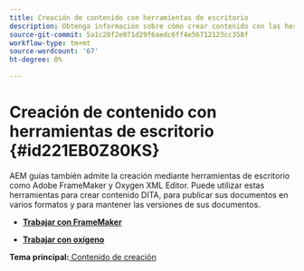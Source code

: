 ```yaml
---
title: Creación de contenido con herramientas de escritorio
description: Obtenga información sobre cómo crear contenido con las herramientas de escritorio
source-git-commit: 5a1c20f2e071d29f6aedc6ff4e56712123cc358f
workflow-type: tm+mt
source-wordcount: '67'
ht-degree: 0%

---
```



# Creación de contenido con herramientas de escritorio {#id221EB0Z80KS}

AEM guías también admite la creación mediante herramientas de escritorio como Adobe FrameMaker y Oxygen XML Editor. Puede utilizar estas herramientas para crear contenido DITA, para publicar sus documentos en varios formatos y para mantener las versiones de sus documentos.

- **[Trabajar con FrameMaker](author-desktop-framemaker.md)**

- **[Trabajar con oxígeno](author-desktop-oxygen.md)**


**Tema principal:**[ Contenido de creación](authoring-content.md)

